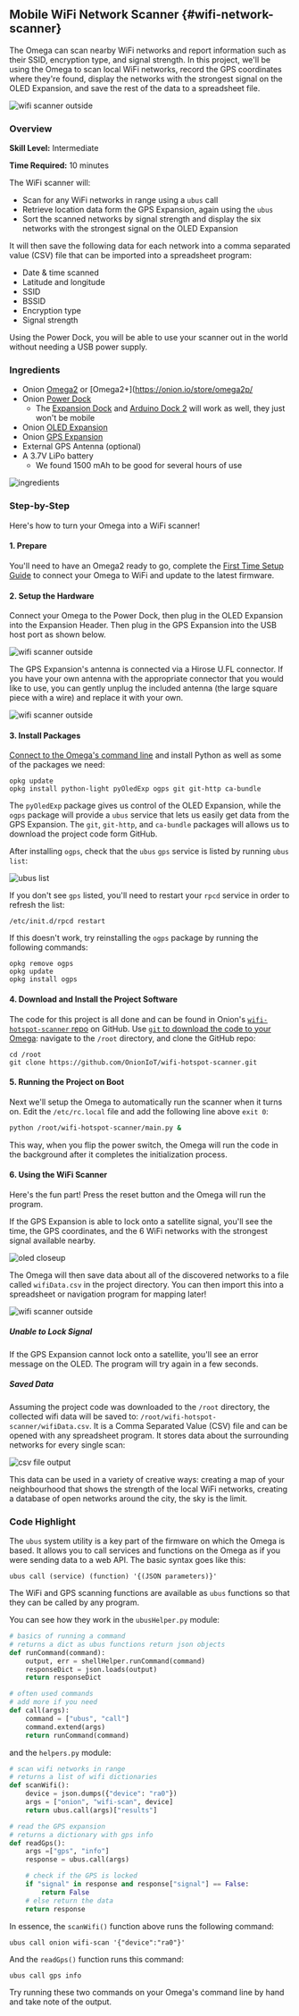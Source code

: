 ## Mobile WiFi Network Scanner {#wifi-network-scanner}

The Omega can scan nearby WiFi networks and report information such as their SSID, encryption type, and signal strength. In this project, we'll be using the Omega to scan local WiFi networks, record the GPS coordinates where they're found, display the networks with the strongest signal on the OLED Expansion, and save the rest of the data to a spreadsheet file.


![wifi scanner outside](./img/mobile-wifi-hotspot-scanner-outside.jpg)

### Overview

**Skill Level:** Intermediate

**Time Required:** 10 minutes

The WiFi scanner will:

* Scan for any WiFi networks in range using a `ubus` call
* Retrieve location data form the GPS Expansion, again using the `ubus`
* Sort the scanned networks by signal strength and display the six networks with the strongest signal on the OLED Expansion

It will then save the following data for each network into a comma separated value (CSV) file that can be imported into a spreadsheet program:

* Date & time scanned
* Latitude and longitude
* SSID
* BSSID
* Encryption type
* Signal strength

Using the Power Dock, you will be able to use your scanner out in the world without needing a USB power supply.


### Ingredients

* Onion [Omega2](https://onion.io/store/omega2/) or [Omega2+](https://onion.io/store/omega2p/
* Onion [Power Dock](https://onion.io/store/power-dock/)
	* The [Expansion Dock](https://onion.io/store/expansion-dock/) and [Arduino Dock 2](https://onion.io/store/arduino-dock-r2/) will work as well, they just won't be mobile
* Onion [OLED Expansion](https://onion.io/store/oled-expansion/)
* Onion [GPS Expansion](https://onion.io/store/gps-expansion/)
* External GPS Antenna (optional)
* A 3.7V LiPo battery
	* We found 1500 mAh to be good for several hours of use

![ingredients](./img/mobile-wifi-hotspot-scanner-ingredients.jpg)

### Step-by-Step

Here's how to turn your Omega into a WiFi scanner!

#### 1. Prepare

You'll need to have an Omega2 ready to go, complete the [First Time Setup Guide](https://docs.onion.io/omega2-docs/first-time-setup.html) to connect your Omega to WiFi and update to the latest firmware.

#### 2. Setup the Hardware

Connect your Omega to the Power Dock, then plug in the OLED Expansion into the Expansion Header. Then plug in the GPS Expansion into the USB host port as shown below.

![wifi scanner outside](./img/mobile-wifi-hotspot-scanner-assembled.jpg)

The GPS Expansion's antenna is connected via a Hirose U.FL connector. If you have your own antenna with the appropriate connector that you would like to use, you can gently unplug the included antenna (the large square piece with a wire) and replace it with your own.

![wifi scanner outside](./img/mobile-wifi-hotspot-scanner-external-antenna.jpg)

<!--# 2 -->

#### 3. Install Packages

[Connect to the Omega's command line](https://docs.onion.io/omega2-docs/connecting-to-the-omega-terminal.html#connecting-to-the-omega-terminal-ssh) and install Python as well as some of the packages we need:

```
opkg update
opkg install python-light pyOledExp ogps git git-http ca-bundle
```

The `pyOledExp` package gives us control of the OLED Expansion, while the `ogps` package will provide a `ubus` service that lets us easily get data from the GPS Expansion. The `git`, `git-http`, and `ca-bundle` packages will allows us to download the project code form GitHub.

After installing `ogps`, check that the `ubus` `gps` service is listed by running `ubus list`:

![ubus list](./img/using-gps-expansion-4-ubus-list.png)

If you don't see `gps` listed, you'll need to restart your `rpcd` service in order to refresh the list:

```
/etc/init.d/rpcd restart
```

If this doesn't work, try reinstalling the `ogps` package by running the following commands:

```
opkg remove ogps
opkg update
opkg install ogps
```

#### 4. Download and Install the Project Software

The code for this project is all done and can be found in Onion's [`wifi-hotspot-scanner` repo](https://github.com/OnionIoT/wifi-hotspot-scanner) on GitHub. Use [`git` to download the code to your Omega](https://docs.onion.io/omega2-docs/installing-and-using-git.html): navigate to the `/root` directory, and clone the GitHub repo:

```
cd /root
git clone https://github.com/OnionIoT/wifi-hotspot-scanner.git
```

#### 5. Running the Project on Boot

Next we'll setup the Omega to automatically run the scanner when it turns on. Edit the `/etc/rc.local` file and add the following line above `exit 0`:

```sh
python /root/wifi-hotspot-scanner/main.py &
```

This way, when you flip the power switch, the Omega will run the code in the background after it completes the initialization process.

#### 6. Using the WiFi Scanner

Here's the fun part! Press the reset button and the Omega will run the program.

If the GPS Expansion is able to lock onto a satellite signal, you'll see the time, the GPS coordinates, and the 6 WiFi networks with the strongest signal available nearby.

![oled closeup](./img/mobile-wifi-hotspot-scanner-oled-closeup.jpg)

The Omega will then save data about all of the discovered networks to a file called `wifiData.csv` in the project directory. You can then import this into a spreadsheet or navigation program for mapping later!

![wifi scanner outside](./img/mobile-wifi-hotspot-scanner-outside.jpg)

##### Unable to Lock Signal

If the GPS Expansion cannot lock onto a satellite, you'll see an error message on the OLED. The program will try again in a few seconds.

##### Saved Data

Assuming the project code was downloaded to the `/root` directory, the collected wifi data will be saved to: `/root/wifi-hotspot-scanner/wifiData.csv`. It is a Comma Separated Value (CSV) file and can be opened with any spreadsheet program. It stores data about the surrounding networks for every single scan:

![csv file output](./img/mobile-wifi-hotspot-scanner-csv.png)

This data can be used in a variety of creative ways: creating a map of your neighbourhood that shows the strength of the local WiFi networks, creating a database of open networks around the city, the sky is the limit.

### Code Highlight

The `ubus` system utility is a key part of the firmware on which the Omega is based. It allows you to call services and functions on the Omega as if you were sending data to a web API. The basic syntax goes like this:

```
ubus call (service) (function) '{(JSON parameters)}'
```

The WiFi and GPS scanning functions are available as `ubus` functions so that they can be called by any program.

You can see how they work in the `ubusHelper.py` module:

```python
# basics of running a command
# returns a dict as ubus functions return json objects
def runCommand(command):
    output, err = shellHelper.runCommand(command)
    responseDict = json.loads(output)
    return responseDict

# often used commands
# add more if you need
def call(args):
    command = ["ubus", "call"]
    command.extend(args)
    return runCommand(command)
```

and the `helpers.py` module:

```python
# scan wifi networks in range
# returns a list of wifi dictionaries
def scanWifi():
    device = json.dumps({"device": "ra0"})
    args = ["onion", "wifi-scan", device]
    return ubus.call(args)["results"]

# read the GPS expansion
# returns a dictionary with gps info
def readGps():
    args =["gps", "info"]
    response = ubus.call(args)

    # check if the GPS is locked
    if "signal" in response and response["signal"] == False:
        return False
    # else return the data
    return response
```

In essence, the `scanWifi()` function above runs the following command:

```
ubus call onion wifi-scan '{"device":"ra0"}'
```

And the `readGps()` function runs this command:

```
ubus call gps info
```

Try running these two commands on your Omega's command line by hand and take note of the output.
